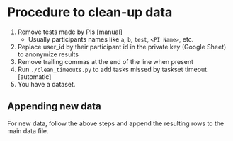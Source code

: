 # Procedure to clean-up data

1. Remove tests made by PIs [manual]
    - Usually participants names like `a`, `b`, `test`, `<PI Name>`, etc.
2. Replace user_id by their participant id in the private key (Google Sheet) to anonymize results
3. Remove trailing commas at the end of the line when present
4. Run `./clean_timeouts.py` to add tasks missed by taskset timeout. [automatic]
5. You have a dataset.

## Appending new data
For new data, follow the above steps and append the resulting rows to the main data file.